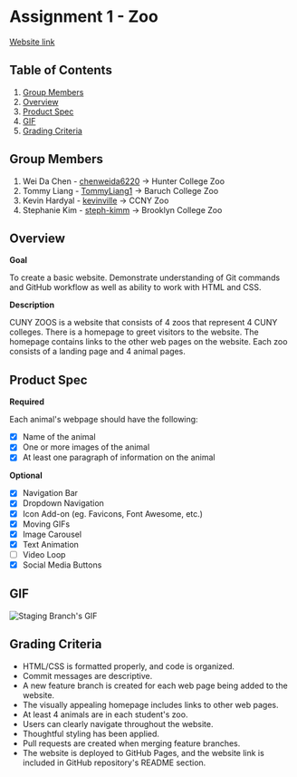 # Assignment 1 - Zoo

[Website link](https://tommyliang1.github.io/WebDevelopmentAssignment1/)

## Table of Contents

1. [Group Members](#Group-Members)
2. [Overview](#Overview)
3. [Product Spec](#Product-Spec)
4. [GIF](#GIF)
5. [Grading Criteria](#Grading-Criteria)

## Group Members

1. Wei Da Chen - [chenweida6220](https://github.com/chenweida6220) -> Hunter College Zoo
2. Tommy Liang - [TommyLiang1](https://github.com/TommyLiang1) -> Baruch College Zoo
3. Kevin Hardyal - [kevinville](https://github.com/kevinville) -> CCNY Zoo
4. Stephanie Kim - [steph-kimm](https://github.com/steph-kimm) -> Brooklyn College Zoo

## Overview

**Goal**

To create a basic website. Demonstrate understanding of Git commands and GitHub workflow as well as ability to work with HTML and CSS.

**Description**

CUNY ZOOS is a website that consists of 4 zoos that represent 4 CUNY colleges. There is a homepage to greet visitors to the website. The homepage contains links to the other web pages on the website. Each zoo consists of a landing page and 4 animal pages.

## Product Spec

**Required**

Each animal's webpage should have the following:
- [x] Name of the animal
- [x] One or more images of the animal
- [x] At least one paragraph of information on the animal

**Optional**

- [x] Navigation Bar
- [x] Dropdown Navigation
- [x] Icon Add-on (eg. Favicons, Font Awesome, etc.)
- [x] Moving GIFs
- [x] Image Carousel
- [x] Text Animation
- [ ] Video Loop
- [x] Social Media Buttons

## GIF

![Staging Branch's GIF](https://imgur.com/xkloJyG.jpg)

## Grading Criteria

- HTML/CSS is formatted properly, and code is organized.
- Commit messages are descriptive.
- A new feature branch is created for each web page being added to the website.
- The visually appealing homepage includes links to other web pages.
- At least 4 animals are in each student's zoo.
- Users can clearly navigate throughout the website.
- Thoughtful styling has been applied.
- Pull requests are created when merging feature branches.
- The website is deployed to GitHub Pages, and the website link is included in GitHub repository's README section.
